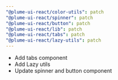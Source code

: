 ```yaml
---
"@plume-ui-react/color-utils": patch
"@plume-ui-react/spinner": patch
"@plume-ui-react/button": patch
"@plume-ui-react/lib": patch
"@plume-ui-react/tabs": patch
"@plume-ui-react/lazy-utils": patch
---
```


- Add tabs component
- Add Lazy utils
- Update spinner and button component
